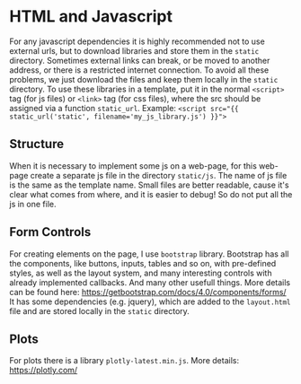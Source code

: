 # HTML and Javascript
For any javascript dependencies it is highly recommended not to use external urls, but to download libraries and store 
them in the `static` directory. Sometimes external links can break, or be moved to another address, 
or there is a restricted internet connection. To avoid all these problems, we just download the files and keep them 
locally in the `static` directory. To use these libraries in a template, put it in the normal `<script>` tag 
(for js files) or `<link>` tag (for css files), where the src should be assigned via a function `static_url`. Example:
`<script src="{{ static_url('static', filename='my_js_library.js') }}">`

## Structure
When it is necessary to implement some js on a web-page, for this web-page create a separate js file in 
the directory `static/js`. The name of js file is the same as the template name. Small files are better readable, cause 
it's clear what comes from where, and it is easier to debug! So do not put all the js in one file.

## Form Controls
For creating elements on the page, I use `bootstrap` library. Bootstrap has all the components, like buttons, inputs, 
tables and so on, with pre-defined styles, as well as the layout system, and many interesting controls with already 
implemented callbacks. And many other usefull things. More details can be found here: https://getbootstrap.com/docs/4.0/components/forms/
It has some dependencies (e.g. jquery), which are added to the `layout.html` file and are stored locally in the `static` directory.

## Plots
For plots there is a library `plotly-latest.min.js`.  More details: https://plotly.com/
